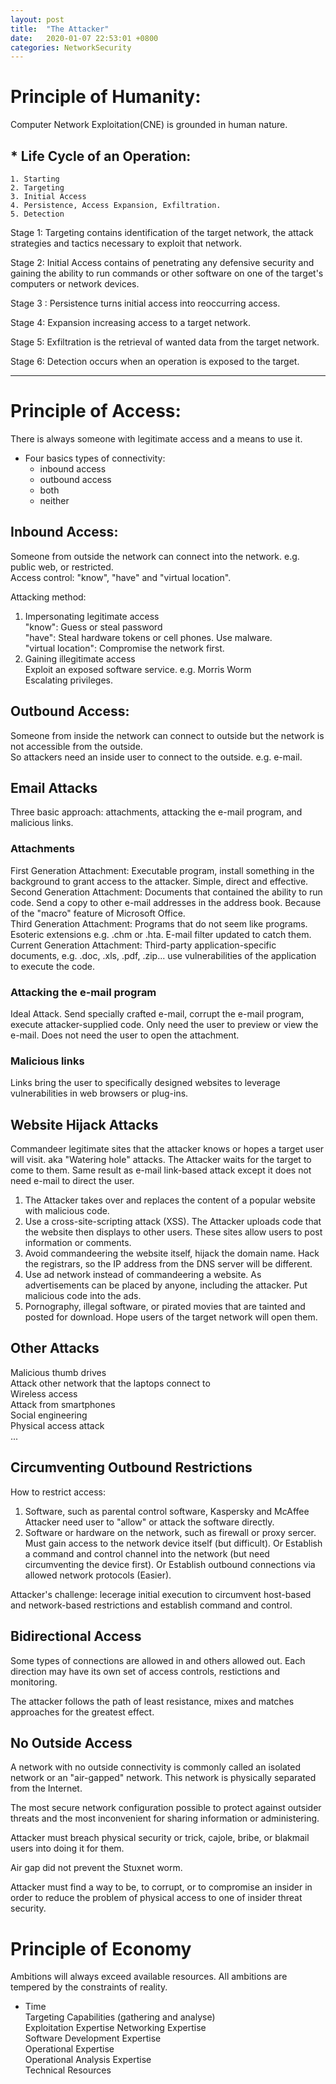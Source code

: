 ```yaml
---
layout: post
title:  "The Attacker"
date:   2020-01-07 22:53:01 +0800
categories: NetworkSecurity
---
```


# Principle of Humanity:  
Computer Network Exploitation(CNE) is grounded in human nature.

## * **Life Cycle of an Operation**:
	1. Starting
	2. Targeting
	3. Initial Access
	4. Persistence, Access Expansion, Exfiltration.
	5. Detection

Stage 1: Targeting contains identification of the target network, the attack strategies and tactics necessary to exploit that network.

Stage 2: Initial Access contains of penetrating any defensive security and gaining the ability to run commands or other software on one of the target's computers or network devices.

Stage 3 : Persistence turns initial access into reoccurring access.

Stage 4: Expansion increasing access to a target network.

Stage 5: Exfiltration is the retrieval of wanted data from the target network.

Stage 6: Detection occurs when an operation is exposed to the target.

-------------------------------------------------------  

# Principle of Access:  
There is always someone with legitimate access and a means to use it.  

* Four basics types of connectivity:  
	- inbound access  
	- outbound access  
	- both  
	- neither


## Inbound Access:  
Someone from outside the network can connect into the network. e.g. public web, or restricted.  
Access control: "know", "have" and "virtual location".

Attacking method:  
1. Impersonating legitimate access  
"know": Guess or steal password  
"have": Steal hardware tokens or cell phones. Use malware.  
"virtual location": Compromise the network first.  
2. Gaining illegitimate access  
Exploit an exposed software service. e.g. Morris Worm  
Escalating privileges.  

## Outbound Access:  
Someone from inside the network can connect to outside but the network is not accessible from the outside.  
So attackers need an inside user to connect to the outside. e.g. e-mail.  

## Email Attacks  
Three basic approach: attachments, attacking the e-mail program, and malicious links.

### Attachments  
First Generation Attachment: Executable program, install something in the background to grant access to the attacker. Simple, direct and effective.  
Second Generation Attachment: Documents that contained the ability to run code. Send a copy to other e-mail addresses in the address book. Because of the "macro" feature of Microsoft Office.  
Third Generation Attachment: Programs that do not seem like programs. Esoteric extensions e.g. .chm or .hta. E-mail filter updated to catch them.  
Current Generation Attachment: Third-party application-specific documents, e.g. .doc, .xls, .pdf, .zip... use vulnerabilities of the application to execute the code.  

### Attacking the e-mail program  
Ideal Attack. Send specially crafted e-mail, corrupt the e-mail program, execute attacker-supplied code. Only need the user to preview or view the e-mail. Does not need the user to open the attachment.  

### Malicious links  
Links bring the user to specifically designed websites to leverage vulnerabilities in web browsers or plug-ins.  

## Website Hijack Attacks  
Commandeer legitimate sites that the attacker knows or hopes a target user will visit. aka "Watering hole" attacks. The Attacker waits for the target to come to them. Same result as e-mail link-based attack except it does not need e-mail to direct the user.

1. The Attacker takes over and replaces the content of a popular website with malicious code.  
2. Use a cross-site-scripting attack (XSS). The Attacker uploads code that the website then displays to other users. These sites allow users to post information or comments.  
3. Avoid commandeering the website itself, hijack the domain name. Hack the registrars, so the IP address from the DNS server will be different.  
4. Use ad network instead of commandeering a website. As advertisements can be placed by anyone, including the attacker. Put malicious code into the ads.  
5. Pornography, illegal software, or pirated movies that are tainted and posted for download. Hope users of the target network will open them.  

## Other Attacks  
Malicious thumb drives  
Attack other network that the laptops connect to  
Wireless access  
Attack from smartphones  
Social engineering  
Physical access attack  
...  

## Circumventing Outbound Restrictions  
How to restrict access:  
1. Software, such as parental control software, Kaspersky and McAffee  
Attacker need user to "allow" or attack the software directly.
2. Software or hardware on the network, such as firewall or proxy sercer.  
Must gain access to the network device itself (but difficult). Or Establish a command and control channel into the network (but need circumventing the device first). Or Establish outbound connections via allowed network protocols (Easier).  

Attacker's challenge: lecerage initial execution to circumvent host-based and network-based restrictions and establish command and control.  

## Bidirectional Access  
Some types of connections are allowed in and others allowed out. Each direction may have its own set of access controls, restictions and monitoring.  

The attacker follows the path of least resistance, mixes and matches approaches for the greatest effect.  

## No Outside Access  
A network with no outside connectivity is commonly called an isolated network or an "air-gapped" network. This network is physically separated from the Internet.  

The most secure network configuration possible to protect against outsider threats and the most inconvenient for sharing information or administering.  

Attacker must breach physical security or trick, cajole, bribe, or blakmail users into doing it for them.  

Air gap did not prevent the Stuxnet worm.  

Attacker must find a way to be, to corrupt, or to compromise an insider in order to reduce the problem of physical access to one of insider threat security.  

# Principle of Economy  
Ambitions will always exceed available resources. All ambitions are tempered by the constraints of reality.  

* Time  
  Targeting Capabilities (gathering and analyse)  
  Exploitation Expertise
  Networking Expertise  
  Software Development Expertise  
  Operational Expertise  
  Operational Analysis Expertise  
  Technical Resources  

